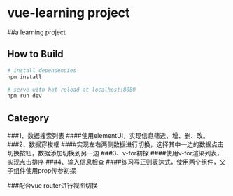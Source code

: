 # vue-learning project

##a learning project

## How to Build

``` bash
# install dependencies
npm install

# serve with hot reload at localhost:8080
npm run dev

```

## Category
###1、数据搜索列表
####使用elementUI，实现信息筛选、增、删、改。
###2、数据穿梭框
####实现左右两侧数据进行切换，选择其中一边的数据点击切换按钮，数据添加切换到另一边
###3、v-for初探
####使用v-for渲染列表，实现点击排序
###4、输入信息检查
####练习写正则表达式，使用两个组件，父子组件使用prop传参初探

###配合vue router进行视图切换
